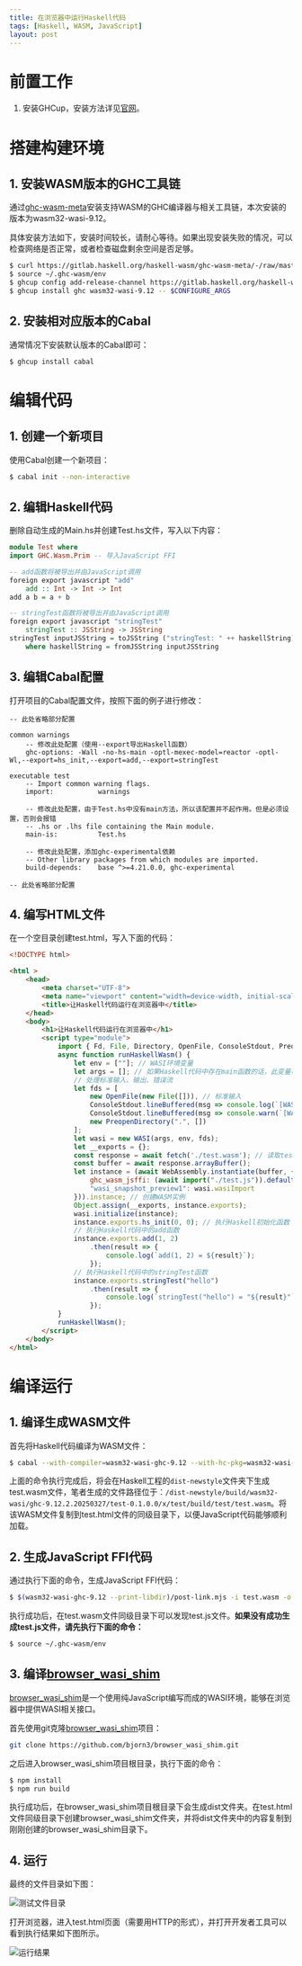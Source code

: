```yaml
---
title: 在浏览器中运行Haskell代码
tags: [Haskell, WASM, JavaScript]
layout: post
---
```


# 前置工作
1. 安装GHCup，安装方法详见[官网](https://www.haskell.org/ghcup/)。

# 搭建构建环境
## 1. 安装WASM版本的GHC工具链
通过[ghc-wasm-meta](https://gitlab.haskell.org/haskell-wasm/ghc-wasm-meta)安装支持WASM的GHC编译器与相关工具链，本次安装的版本为wasm32-wasi-9.12。

具体安装方法如下，安装时间较长，请耐心等待。如果出现安装失败的情况，可以检查网络是否正常，或者检查磁盘剩余空间是否足够。

```sh
$ curl https://gitlab.haskell.org/haskell-wasm/ghc-wasm-meta/-/raw/master/bootstrap.sh | SKIP_GHC=1 sh
$ source ~/.ghc-wasm/env
$ ghcup config add-release-channel https://gitlab.haskell.org/haskell-wasm/ghc-wasm-meta/-/raw/master/ghcup-wasm-0.0.9.yaml
$ ghcup install ghc wasm32-wasi-9.12 -- $CONFIGURE_ARGS
```

## 2. 安装相对应版本的Cabal
通常情况下安装默认版本的Cabal即可：

```sh
$ ghcup install cabal
```

# 编辑代码
## 1. 创建一个新项目

使用Cabal创建一个新项目：

```sh
$ cabal init --non-interactive
```

## 2. 编辑Haskell代码

删除自动生成的Main.hs并创建Test.hs文件，写入以下内容：

```haskell
module Test where
import GHC.Wasm.Prim -- 导入JavaScript FFI

-- add函数将被导出并由JavaScript调用
foreign export javascript "add"
    add :: Int -> Int -> Int
add a b = a + b

-- stringTest函数将被导出并由JavaScript调用
foreign export javascript "stringTest"
    stringTest :: JSString -> JSString
stringTest inputJSString = toJSString ("stringTest: " ++ haskellString)
    where haskellString = fromJSString inputJSString
```

## 3. 编辑Cabal配置

打开项目的Cabal配置文件，按照下面的例子进行修改：

```cabal
-- 此处省略部分配置

common warnings
    -- 修改此处配置（使用--export导出Haskell函数）
    ghc-options: -Wall -no-hs-main -optl-mexec-model=reactor -optl-Wl,--export=hs_init,--export=add,--export=stringTest

executable test
    -- Import common warning flags.
    import:           warnings

    -- 修改此处配置，由于Test.hs中没有main方法，所以该配置并不起作用。但是必须设置，否则会报错
    -- .hs or .lhs file containing the Main module.
    main-is:          Test.hs

    -- 修改此处配置，添加ghc-experimental依赖
    -- Other library packages from which modules are imported.
    build-depends:    base ^>=4.21.0.0, ghc-experimental

-- 此处省略部分配置
```

## 4. 编写HTML文件

在一个空目录创建test.html，写入下面的代码：

```html
<!DOCTYPE html>

<html >
    <head>
        <meta charset="UTF-8">
        <meta name="viewport" content="width=device-width, initial-scale=1.0">
        <title>让Haskell代码运行在浏览器中</title>
    </head>
    <body>
        <h1>让Haskell代码运行在浏览器中</h1>
        <script type="module">
            import { Fd, File, Directory, OpenFile, ConsoleStdout, PreopenDirectory, WASI, strace } from "./browser_wasi_shim/index.js";
            async function runHaskellWasm() {
                let env = [""]; // WASI环境变量
                let args = []; // 如果Haskell代码中存在main函数的话，此变量可以作为命令行参数传入Haskell
                // 处理标准输入、输出、错误流
                let fds = [
                    new OpenFile(new File([])), // 标准输入
                    ConsoleStdout.lineBuffered(msg => console.log(`[WASI stdout] ${msg}`)), // 标准输出流（重定向至控制台）
                    ConsoleStdout.lineBuffered(msg => console.warn(`[WASI stderr] ${msg}`)), // 标准错误流（重定向至控制台）
                    new PreopenDirectory(".", [])
                ];
                let wasi = new WASI(args, env, fds);
                let __exports = {};
                const response = await fetch('./test.wasm'); // 读取test.wasm文件
                const buffer = await response.arrayBuffer();
                let instance = (await WebAssembly.instantiate(buffer, {
                    ghc_wasm_jsffi: (await import("./test.js")).default(__exports),
                    "wasi_snapshot_preview1": wasi.wasiImport
                })).instance; // 创建WASM实例
                Object.assign(__exports, instance.exports);
                wasi.initialize(instance);
                instance.exports.hs_init(0, 0); // 执行Haskell初始化函数
                // 执行Haskell代码中的add函数
                instance.exports.add(1, 2)
                    .then(result => {
                        console.log(`add(1, 2) = ${result}`);
                    });
                // 执行Haskell代码中的stringTest函数
                instance.exports.stringTest("hello")
                    .then(result => {
                        console.log(`stringTest("hello") = "${result}"`);
                    });
            }
            runHaskellWasm();
        </script>
    </body>
</html>
```

# 编译运行

## 1. 编译生成WASM文件

首先将Haskell代码编译为WASM文件：

```sh
$ cabal --with-compiler=wasm32-wasi-ghc-9.12 --with-hc-pkg=wasm32-wasi-ghc-pkg-9.12 --with-hsc2hs=wasm32-wasi-hsc2hs-9.12 --with-haddock=wasm32-wasi-haddock-9.12 build
```

上面的命令执行完成后，将会在Haskell工程的`dist-newstyle`文件夹下生成test.wasm文件，笔者生成的文件路径位于：`/dist-newstyle/build/wasm32-wasi/ghc-9.12.2.20250327/test-0.1.0.0/x/test/build/test/test.wasm`。将该WASM文件复制到test.html文件的同级目录下，以便JavaScript代码能够顺利加载。

## 2. 生成JavaScript FFI代码

通过执行下面的命令，生成JavaScript FFI代码：

```sh
$ $(wasm32-wasi-ghc-9.12 --print-libdir)/post-link.mjs -i test.wasm -o test.js
```

执行成功后，在test.wasm文件同级目录下可以发现test.js文件。**如果没有成功生成test.js文件，请先执行下面的命令：**

```sh
$ source ~/.ghc-wasm/env
```

## 3. 编译[browser_wasi_shim](https://github.com/bjorn3/browser_wasi_shim)

[browser_wasi_shim](https://github.com/bjorn3/browser_wasi_shim)是一个使用纯JavaScript编写而成的WASI环境，能够在浏览器中提供WASI相关接口。

首先使用git克隆[browser_wasi_shim](https://github.com/bjorn3/browser_wasi_shim)项目：

```sh
git clone https://github.com/bjorn3/browser_wasi_shim.git
```

之后进入browser_wasi_shim项目根目录，执行下面的命令：

```sh
$ npm install
$ npm run build
```

执行成功后，在browser_wasi_shim项目根目录下会生成dist文件夹。在test.html文件同级目录下创建browser_wasi_shim文件夹，并将dist文件夹中的内容复制到刚刚创建的browser_wasi_shim目录下。

## 4. 运行

最终的文件目录如下图：

![测试文件目录](/static/images/2025-07-21-HaskellInBowserByWasm/DirectoryStructure.png)

打开浏览器，进入test.html页面（需要用HTTP的形式），并打开开发者工具可以看到执行结果如下图所示。

![运行结果](/static/images/2025-07-21-HaskellInBowserByWasm/RunResult.png)
